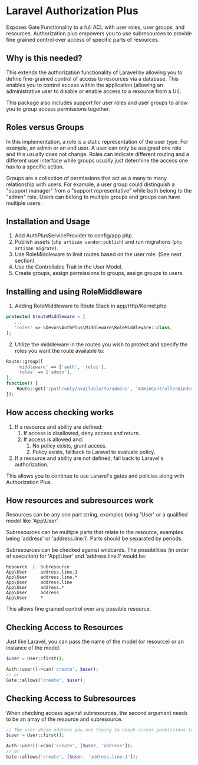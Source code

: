 # Laravel Authorization Plus

Exposes Gate Functionality to a full ACL with user roles, user groups, and resources. Authorization plus empowers you to use subresources to provide fine grained control over access of specific parts of resources.

## Why is this needed?

This extends the authorization functionality of Laravel by allowing you to define fine-grained control of access to resources via a database.  This enables you to control access within the application (allowing an administrative user to disable or enable access to a resource from a UI).

This package also includes support for user roles and user groups to allow you to group access permissions together. 

## Roles versus Groups

In this implementation, a role is a static representation of the user type.  For example, an admin or an end user.  A user can only be assigned one role and this usually does not change.  Roles can indicate different routing and a different user interface while groups usually just determine the access one has to a specific action.

Groups are a collection of permissions that act as a many to many relationship with users.  For example, a user group could distinguish a "support manager" from a "support representative" while both belong to the "admin" role.  Users can belong to multiple groups and groups can have multiple users.


## Installation and Usage

1.  Add AuthPlusServiceProvider to config/app.php.
2.  Publish assets (`php artisan vendor:publish`) and run migrations (`php artisan migrate`).
3.  Use RoleMiddleware to limit routes based on the user role. (See next section)
4.  Use the Controllable Trait in the User Model.
5.  Create groups, assign permissions to groups, assign groups to users.

## Installing and using RoleMiddleware

1.  Adding RoleMiddleware to Route Stack in app/Http/Kernel.php

```php
protected $routeMiddleware = [
   ...
   'roles' => \Devon\AuthPlus\Middleware\RoleMiddleware::class,
];
```

2.  Utilize the middleware in the routes you wish to protect and specify the roles you want the route available to:

```php
Route::group([
    'middleware' => ['auth', 'roles'],
    'roles' => ['admin'],
], 
function() {
    Route::get('/path/only/available/to/admins', 'AdminController@index');
});
```

## How access checking works

1. If a resource and ability are defined:
   1. If access is disallowed, deny access and return.
   2. If access is allowed and:
      1.  No policy exists, grant access.
      2.  Policy exists, fallback to Laravel to evaluate policy.
2. If a resource and ability are not defined, fall back to Laravel's authorization.

This allows you to continue to use Laravel's gates and policies along with Authorization Plus.

## How resources and subresources work

Resources can be any one part string, examples being 'User' or a qualified model like 'App\User'.

Subresources can be multiple parts that relate to the resource, examples being 'address' or 'address.line.1'.  Parts should be separated by periods.

Subresources can be checked against wildcards.  The possibilities (in order of execution) for 'App\User' and 'address.line.1' would be:

```
Resource  |  Subresource
App\User     address.line.1
App\User     address.line.*
App\User     address.line
App\User     address.*
App\User     address
App\User     *
```

This allows fine grained control over any possible resource.

## Checking Access to Resources

Just like Laravel, you can pass the name of the model (or resource) or an instance of the model.

```php
$user = User::first();

Auth::user()->can('create', $user);
// or
Gate::allows('create', $user);
```

## Checking Access to Subresources

When checking access against subresources, the second argument needs to be an array of the resource and subresource.

```php
// The user whose address you are trying to check access permissions to
$user = User::first();

Auth::user()->can('create', [$user, 'address']);
// or
Gate::allows('create', [$user, 'address.line.1']);
```
